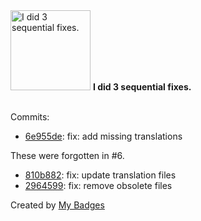 <img src="https://my-badges.github.io/my-badges/fix-3.png" alt="I did 3 sequential fixes." title="I did 3 sequential fixes." width="128">
<strong>I did 3 sequential fixes.</strong>
<br><br>

Commits:

- <a href="https://github.com/RRZE-Webteam/FAU-Studium-Common/commit/6e955dec1396c8bf1616666a8b3d8b983a87c990">6e955de</a>: fix: add missing translations

These were forgotten in #6.
- <a href="https://github.com/RRZE-Webteam/FAU-Studium-Common/commit/810b882f6141458af43ed9ad0bf7a677e6f11380">810b882</a>: fix: update translation files
- <a href="https://github.com/RRZE-Webteam/FAU-Studium-Common/commit/2964599ae5f1fe090626e702d31b867c4ca7baf6">2964599</a>: fix: remove obsolete files


Created by <a href="https://github.com/my-badges/my-badges">My Badges</a>